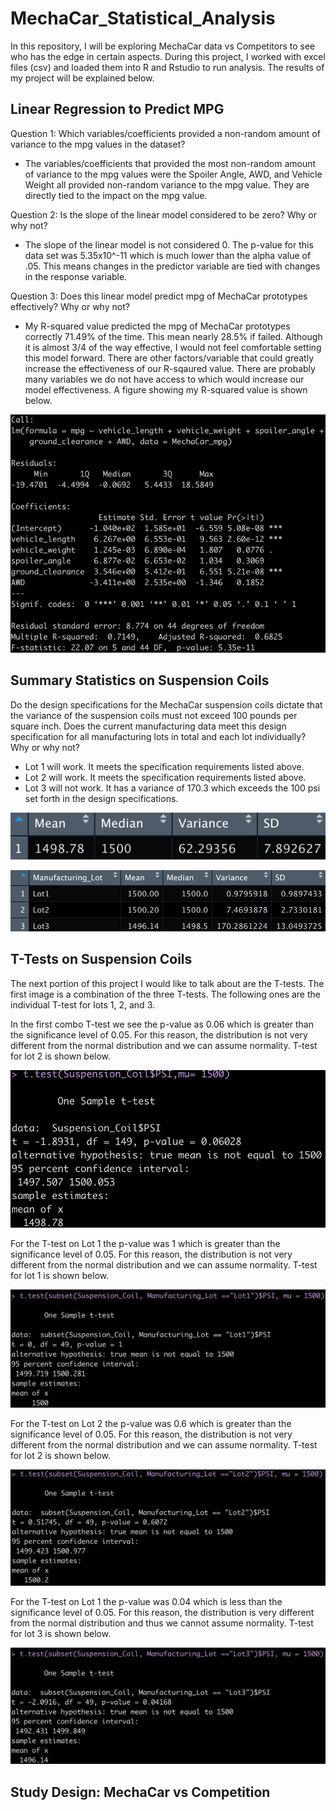 # MechaCar_Statistical_Analysis

In this repository, I will be exploring MechaCar data vs Competitors to see who has the edge in certain aspects. During this project, I worked with excel files (csv) and loaded them into R and Rstudio to run analysis. The results of my project will be explained below.

## Linear Regression to Predict MPG

Question 1: Which variables/coefficients provided a non-random amount of variance to the mpg values in the dataset?
- The variables/coefficients that provided the most non-random amount of variance to the mpg values were the Spoiler Angle, AWD, and Vehicle Weight all provided non-random variance to the mpg value. They are directly tied to the impact on the mpg value.

Question 2: Is the slope of the linear model considered to be zero? Why or why not?
- The slope of the linear model is not considered 0. The p-value for this data set was 5.35x10^-11 which is much lower than the alpha value of .05. This means changes in the predictor variable are tied with changes in the response variable.

Question 3: Does this linear model predict mpg of MechaCar prototypes effectively? Why or why not?
- My R-squared value predicted the mpg of MechaCar prototypes correctly 71.49% of the time. This mean nearly 28.5% if failed. Although it is almost 3/4 of the way effective, I would not feel comfortable setting this model forward. There are other factors/variable that could greatly increase the effectiveness of our R-sqaured value. There are probably many variables we do not have access to which would increase our model effectiveness. A figure showing my R-squared value is shown below.

![LinearRegressionOverview](Resources/LinearRegressionOverview.PNG)

## Summary Statistics on Suspension Coils

Do the design specifications for the MechaCar suspension coils dictate that the variance of the suspension coils must not exceed 100 pounds per square inch. Does the current manufacturing data meet this design specification for all manufacturing lots in total and each lot individually? Why or why not?

- Lot 1 will work. It meets the specification requirements listed above.
- Lot 2 will work. It meets the specification requirements listed above.
- Lot 3 will not work. It has a variance of 170.3 which exceeds the 100 psi set forth in the design specifications.


![CompleteSummary](Resources/CompleteSummary.PNG)

![LotSummary](Resources/LotSummary.PNG)


## T-Tests on Suspension Coils

The next portion of this project I would like to talk about are the T-tests. The first image is a combination of the three T-tests. The following ones are the individual T-test for lots 1, 2, and 3.

In the first combo T-test we see the p-value as 0.06 which is greater than the significance level of 0.05. For this reason, the distribution is not very different from the normal distribution and we can assume normality. T-test for lot 2 is shown below.

![TtestFull](Resources/TtestFull.PNG)

For the T-test on Lot 1 the p-value was 1 which is greater than the significance level of 0.05. For this reason, the distribution is not very different from the normal distribution and we can assume normality. T-test for lot 1 is shown below.

![TtestLot1](Resources/TtestLot1.PNG)

For the T-test on Lot 2 the p-value was 0.6 which is greater than the significance level of 0.05. For this reason, the distribution is not very different from the normal distribution and we can assume normality. T-test for lot 2 is shown below.

![TtestLot2](Resources/TtestLot2.PNG)

For the T-test on Lot 1 the p-value was 0.04 which is less than the significance level of 0.05. For this reason, the distribution is  very different from the normal distribution and thus we cannot assume normality. T-test for lot 3 is shown below.

![TtestLot3](Resources/TtestLot3.PNG)

## Study Design: MechaCar vs Competition

